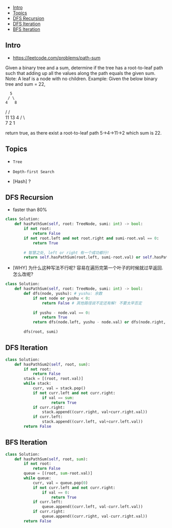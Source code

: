 - [Intro](#intro)
- [Topics](#topics)
- [DFS Recursion](#dfs-recursion)
- [DFS Iteration](#dfs-iteration)
- [BFS Iteration](#bfs-iteration)

## Intro

- https://leetcode.com/problems/path-sum

Given a binary tree and a sum, determine if the tree has a root-to-leaf path such that adding up all the values along the path equals the given sum.
Note: A leaf is a node with no children.
Example:
Given the below binary tree and sum = 22,

      5
     / \
    4   8
   /   / \
  11  13  4
 /  \      \
7    2      1

return true, as there exist a root-to-leaf path 5->4->11->2 which sum is 22.




## Topics

- `Tree`
- `Depth-first Search`



- [Hash] ?



## DFS Recursion

- faster than 80%



```py
class Solution:
    def hasPathSum(self, root: TreeNode, sumi: int) -> bool:
        if not root:
            return False
        if not root.left and not root.right and sumi-root.val == 0:
            return True
        
        # 智慧之处, left or right 有一个成功都行!
        return self.hasPathSum(root.left, sumi-root.val) or self.hasPathSum(root.right, sumi-root.val)
```


- [WHY] 为什么这种写法不行呢? 容易在遍历完第一个叶子的时候就过早返回. 怎么改呢?


```py
class Solution:
    def hasPathSum(self, root: TreeNode, sumi: int) -> bool:
        def dfs(node, yushu): # yushu: 余数
            if not node or yushu < 0:
                return False # 其他路径说不定还有解! 不要太早否定
            
            if yushu - node.val == 0:
                return True
            return dfs(node.left, yushu - node.val) or dfs(node.right, yushu - node.val)
            
        dfs(root, sumi)
```

## DFS Iteration

```py
class Solution:
    def hasPathSum2(self, root, sum):
        if not root:
            return False
        stack = [(root, root.val)]
        while stack:
            curr, val = stack.pop()
            if not curr.left and not curr.right:
                if val == sum:
                    return True
            if curr.right:
                stack.append((curr.right, val+curr.right.val))
            if curr.left:
                stack.append((curr.left, val+curr.left.val))
        return False
```




## BFS Iteration


```py
class Solution:
    def hasPathSum(self, root, sum):
        if not root:
            return False
        queue = [(root, sum-root.val)]
        while queue:
            curr, val = queue.pop(0)
            if not curr.left and not curr.right:
                if val == 0:
                    return True
            if curr.left:
                queue.append((curr.left, val-curr.left.val))
            if curr.right:
                queue.append((curr.right, val-curr.right.val))
        return False


```








